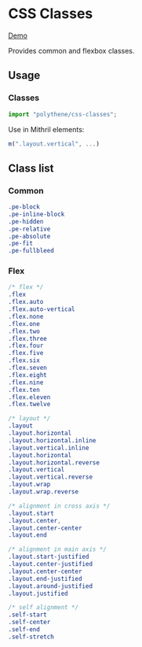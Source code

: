 # CSS Classes

<a class="btn-demo" href="http://arthurclemens.github.io/Polythene-examples/index.html#/layout">Demo</a>

Provides common and flexbox classes.

## Usage

### Classes

~~~javascript
import "polythene/css-classes";
~~~

Use in Mithril elements:

~~~javascript
m(".layout.vertical", ...)
~~~


## Class list

### Common

~~~css
.pe-block
.pe-inline-block
.pe-hidden
.pe-relative
.pe-absolute
.pe-fit
.pe-fullbleed
~~~

### Flex

~~~css
/* flex */
.flex
.flex.auto
.flex.auto-vertical
.flex.none
.flex.one
.flex.two
.flex.three
.flex.four
.flex.five
.flex.six
.flex.seven
.flex.eight
.flex.nine
.flex.ten
.flex.eleven
.flex.twelve

/* layout */
.layout
.layout.horizontal
.layout.horizontal.inline
.layout.vertical.inline
.layout.horizontal
.layout.horizontal.reverse
.layout.vertical
.layout.vertical.reverse
.layout.wrap
.layout.wrap.reverse

/* alignment in cross axis */
.layout.start
.layout.center,
.layout.center-center
.layout.end

/* alignment in main axis */
.layout.start-justified
.layout.center-justified
.layout.center-center
.layout.end-justified
.layout.around-justified
.layout.justified

/* self alignment */
.self-start
.self-center
.self-end
.self-stretch
~~~